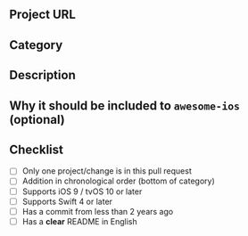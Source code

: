 <!--- Provide a general summary of your changes in the Title above -->

## Project URL
<!--- The project URL -->

## Category
<!--- Category in AwesomeiOS where the project will be added -->

## Description
<!--- Describe your changes in detail -->
 
## Why it should be included to `awesome-ios` (optional)

## Checklist
<!--- Go over all the following points, and put an `x` in all the boxes that apply. -->
<!--- If you're unsure about any of these, don't hesitate to ask. We're here to help! -->
- [ ] Only one project/change is in this pull request
- [ ] Addition in chronological order (bottom of category)
- [ ] Supports iOS 9 / tvOS 10 or later
- [ ] Supports Swift 4 or later
- [ ] Has a commit from less than 2 years ago
- [ ] Has a **clear** README in English
